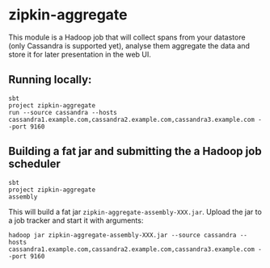 # zipkin-aggregate
 
This module is a Hadoop job that will collect spans from your datastore (only Cassandra is supported yet),
analyse them aggregate the data and store it for later presentation in the web UI.
 
## Running locally:
 
```
sbt
project zipkin-aggregate
run --source cassandra --hosts cassandra1.example.com,cassandra2.example.com,cassandra3.example.com --port 9160
```
 
## Building a fat jar and submitting the a Hadoop job scheduler
```
sbt
project zipkin-aggregate
assembly
```
This will build a fat jar `zipkin-aggregate-assembly-XXX.jar`.
Upload the jar to a job tracker and start it with arguments:
 
```
hadoop jar zipkin-aggregate-assembly-XXX.jar --source cassandra --hosts cassandra1.example.com,cassandra2.example.com,cassandra3.example.com --port 9160
```
